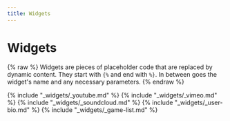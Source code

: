 ```yaml
---
title: Widgets
---
```


# Widgets <span class="jolticon jolticon-plug big"></span>

{% raw %}
Widgets are pieces of placeholder code that are replaced by dynamic content. They start with `{%` and end with `%}`. In between goes the widget's name and any necessary parameters.
{% endraw %}

{% include "_widgets/_youtube.md" %}
{% include "_widgets/_vimeo.md" %}
{% include "_widgets/_soundcloud.md" %}
{% include "_widgets/_user-bio.md" %}
{% include "_widgets/_game-list.md" %}

